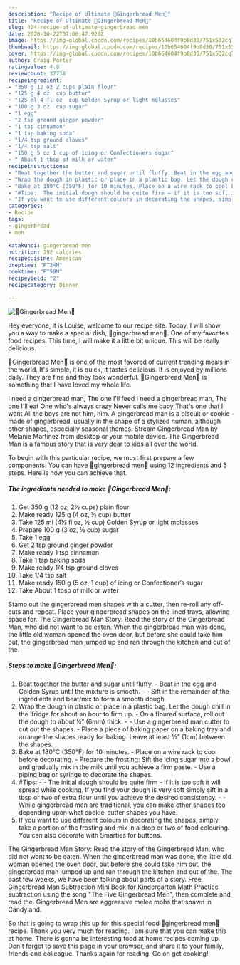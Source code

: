 ```yaml
---
description: "Recipe of Ultimate 🍪Gingerbread Men🍪"
title: "Recipe of Ultimate 🍪Gingerbread Men🍪"
slug: 424-recipe-of-ultimate-gingerbread-men
date: 2020-10-22T07:06:47.920Z
image: https://img-global.cpcdn.com/recipes/10b654604f9b8d30/751x532cq70/🍪gingerbread-men🍪-recipe-main-photo.jpg
thumbnail: https://img-global.cpcdn.com/recipes/10b654604f9b8d30/751x532cq70/🍪gingerbread-men🍪-recipe-main-photo.jpg
cover: https://img-global.cpcdn.com/recipes/10b654604f9b8d30/751x532cq70/🍪gingerbread-men🍪-recipe-main-photo.jpg
author: Craig Porter
ratingvalue: 4.8
reviewcount: 37738
recipeingredient:
- "350 g 12 oz 2 cups plain flour"
- "125 g 4 oz  cup butter"
- "125 ml 4 fl oz  cup Golden Syrup or light molasses"
- "100 g 3 oz  cup sugar"
- "1 egg"
- "2 tsp ground ginger powder"
- "1 tsp cinnamon"
- "1 tsp baking soda"
- "1/4 tsp ground cloves"
- "1/4 tsp salt"
- "150 g 5 oz 1 cup of icing or Confectioners sugar"
- " About 1 tbsp of milk or water"
recipeinstructions:
- "Beat together the butter and sugar until fluffy. Beat in the egg and Golden Syrup until the mixture is smooth.  Sift in the remainder of the ingredients and beat/mix to form a smooth dough."
- "Wrap the dough in plastic or place in a plastic bag. Let the dough chill in the ‘fridge for about an hour to firm up. On a floured surface, roll out the dough to about ¼” (6mm) thick.   Use a gingerbread man cutter to cut out the shapes. Place a piece of baking paper on a baking tray and arrange the shapes ready for baking. Leave at least ½” (1cm) between the shapes."
- "Bake at 180°C (350°F) for 10 minutes. Place on a wire rack to cool before decorating. Prepare the frosting: Sift the icing sugar into a bowl and gradually mix in the milk until you achieve a firm paste. Use a piping bag or syringe to decorate the shapes."
- "#Tips:  The initial dough should be quite firm – if it is too soft it will spread while cooking. If you find your dough is very soft simply sift in a tbsp or two of extra flour until you achieve the desired consistency.  While gingerbread men are traditional, you can make other shapes too depending upon what cookie-cutter shapes you have."
- "If you want to use different colours in decorating the shapes, simply take a portion of the frosting and mix in a drop or two of food colouring. You can also decorate with Smarties for buttons."
categories:
- Recipe
tags:
- gingerbread
- men

katakunci: gingerbread men 
nutrition: 292 calories
recipecuisine: American
preptime: "PT24M"
cooktime: "PT59M"
recipeyield: "2"
recipecategory: Dinner

---
```



![🍪Gingerbread Men🍪](https://img-global.cpcdn.com/recipes/10b654604f9b8d30/751x532cq70/🍪gingerbread-men🍪-recipe-main-photo.jpg)

Hey everyone, it is Louise, welcome to our recipe site. Today, I will show you a way to make a special dish, 🍪gingerbread men🍪. One of my favorites food recipes. This time, I will make it a little bit unique. This will be really delicious.

🍪Gingerbread Men🍪 is one of the most favored of current trending meals in the world. It's simple, it is quick, it tastes delicious. It is enjoyed by millions daily. They are fine and they look wonderful. 🍪Gingerbread Men🍪 is something that I have loved my whole life.

I need a gingerbread man, The one I&#39;ll feed I need a gingerbread man, The one I&#39;ll eat One who&#39;s always crazy Never calls me baby That&#39;s one that I want All the boys are not him, him. A gingerbread man is a biscuit or cookie made of gingerbread, usually in the shape of a stylized human, although other shapes, especially seasonal themes. Stream Gingerbread Man by Melanie Martinez from desktop or your mobile device. The Gingerbread Man is a famous story that is very dear to kids all over the world.


To begin with this particular recipe, we must first prepare a few components. You can have 🍪gingerbread men🍪 using 12 ingredients and 5 steps. Here is how you can achieve that.

<!--inarticleads1-->

##### The ingredients needed to make 🍪Gingerbread Men🍪:

1. Get 350 g (12 oz, 2½ cups) plain flour
1. Make ready 125 g (4 oz, ½ cup) butter
1. Take 125 ml (4½ fl oz, ½ cup) Golden Syrup or light molasses
1. Prepare 100 g (3 oz, ½ cup) sugar
1. Take 1 egg
1. Get 2 tsp ground ginger powder
1. Make ready 1 tsp cinnamon
1. Take 1 tsp baking soda
1. Make ready 1/4 tsp ground cloves
1. Take 1/4 tsp salt
1. Make ready 150 g (5 oz, 1 cup) of icing or Confectioner’s sugar
1. Take  About 1 tbsp of milk or water


Stamp out the gingerbread men shapes with a cutter, then re-roll any off-cuts and repeat. Place your gingerbread shapes on the lined trays, allowing space for. The Gingerbread Man Story: Read the story of the Gingerbread Man, who did not want to be eaten. When the gingerbread man was done, the little old woman opened the oven door, but before she could take him out, the gingerbread man jumped up and ran through the kitchen and out of the. 

<!--inarticleads2-->

##### Steps to make 🍪Gingerbread Men🍪:

1. Beat together the butter and sugar until fluffy. - Beat in the egg and Golden Syrup until the mixture is smooth. -  - Sift in the remainder of the ingredients and beat/mix to form a smooth dough.
1. Wrap the dough in plastic or place in a plastic bag. Let the dough chill in the ‘fridge for about an hour to firm up. - On a floured surface, roll out the dough to about ¼” (6mm) thick.  -  - Use a gingerbread man cutter to cut out the shapes. - Place a piece of baking paper on a baking tray and arrange the shapes ready for baking. Leave at least ½” (1cm) between the shapes.
1. Bake at 180°C (350°F) for 10 minutes. - Place on a wire rack to cool before decorating. - Prepare the frosting: Sift the icing sugar into a bowl and gradually mix in the milk until you achieve a firm paste. - Use a piping bag or syringe to decorate the shapes.
1. #Tips: -  - The initial dough should be quite firm – if it is too soft it will spread while cooking. If you find your dough is very soft simply sift in a tbsp or two of extra flour until you achieve the desired consistency. -  - While gingerbread men are traditional, you can make other shapes too depending upon what cookie-cutter shapes you have.
1. If you want to use different colours in decorating the shapes, simply take a portion of the frosting and mix in a drop or two of food colouring. You can also decorate with Smarties for buttons.


The Gingerbread Man Story: Read the story of the Gingerbread Man, who did not want to be eaten. When the gingerbread man was done, the little old woman opened the oven door, but before she could take him out, the gingerbread man jumped up and ran through the kitchen and out of the. The past few weeks, we have been talking about parts of a story. Free Gingerbread Man Subtraction Mini Book for Kindergarten Math Practice subtraction using the song &#34;The Five Gingerbread Men&#34;, then complete and read the. Gingerbread Men are aggressive melee mobs that spawn in Candyland. 

So that is going to wrap this up for this special food 🍪gingerbread men🍪 recipe. Thank you very much for reading. I am sure that you can make this at home. There is gonna be interesting food at home recipes coming up. Don't forget to save this page in your browser, and share it to your family, friends and colleague. Thanks again for reading. Go on get cooking!
